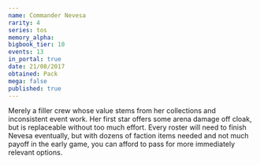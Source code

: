 ```yaml
---
name: Commander Nevesa
rarity: 4
series: tos
memory_alpha:
bigbook_tier: 10
events: 13
in_portal: true
date: 21/08/2017
obtained: Pack
mega: false
published: true
---
```


Merely a filler crew whose value stems from her collections and inconsistent event work. Her first star offers some arena damage off cloak, but is replaceable without too much effort. Every roster will need to finish Nevesa eventually, but with dozens of faction items needed and not much payoff in the early game, you can afford to pass for more immediately relevant options.
